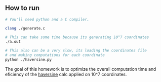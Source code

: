 ## How to run

```bash
# You'll need python and a C compiler. 

clang ./generate.c

# This can take some time because its generating 10^7 coordinates
./a.out

# This also can be a very slow, its loading the coordinates file
# and making computations for each coordinate
python ./haversine.py
```

The goal of this homework is to optimize the overall computation time and 
eficiency of the [haversine](https://en.wikipedia.org/wiki/Haversine_formula)
calc applied on 10^7 coordinates.
